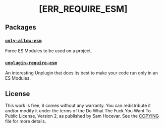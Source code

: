 <h1 align="center">[ERR_REQUIRE_ESM]</h1>

## Packages

### [`only-allow-esm`](/packages/only-allow-esm/)

Force ES Modules to be used on a project.

### [`unplugin-require-esm`](/packages/unplugin-require-esm/)

An interesting Unplugin that does its best to make your code run only in an ES Modules.

## License

This work is free, it comes without any warranty. You can redistribute it and/or modify it under the
terms of the Do What The Fuck You Want To Public License, Version 2,
as published by Sam Hocevar. See the [COPYING](COPYING) file for more details.
